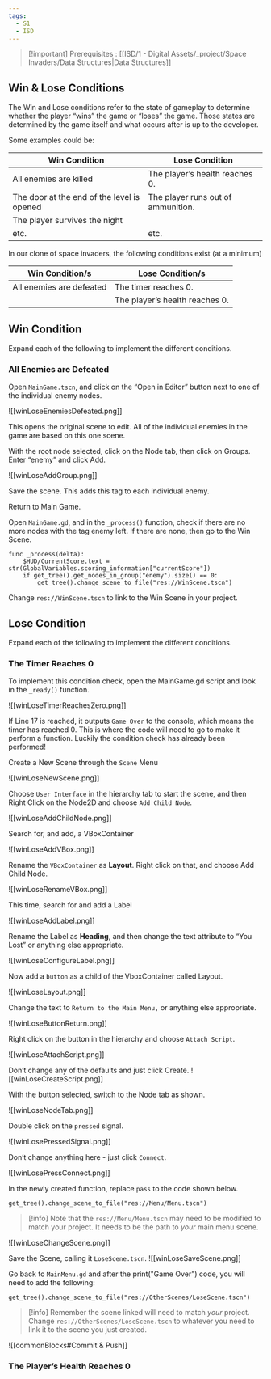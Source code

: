 ```yaml
---
tags:
  - S1
  - ISD
---
```

> [!important] Prerequisites : [[ISD/1 - Digital Assets/_project/Space Invaders/Data Structures|Data Structures]]
## Win & Lose Conditions

The Win and Lose conditions refer to the state of gameplay to determine whether the player “wins” the game or “loses” the game. Those states are determined by the game itself and what occurs after is up to the developer.

Some examples could be:

| Win Condition | Lose Condition |
| -- | --|
| All enemies are killed | The player’s health reaches 0. |
| The door at the end of the level is opened | The player runs out of ammunition. |
| The player survives the night | |
| etc. | etc.|

In our clone of space invaders, the following conditions exist (at a minimum)

| Win Condition/s | Lose Condition/s |
| --- | --- |
| All enemies are defeated | The timer reaches 0. |
| | The player’s health reaches 0. |

## Win Condition

Expand each of the following to implement the different conditions.

### All Enemies are Defeated

Open `MainGame.tscn`, and click on the “Open in Editor” button next to one of the individual enemy nodes.

![[winLoseEnemiesDefeated.png]]


This opens the original scene to edit. All of the individual enemies in the game are based on this one scene.

With the root node selected, click on the Node tab, then click on Groups. Enter “enemy” and click Add.

  ![[winLoseAddGroup.png]]



Save the scene. This adds this tag to each individual enemy.

Return to Main Game.

Open `MainGame.gd`, and in the `_process()` function, check if there are no more nodes with the tag enemy left. If there are none, then go to the Win Scene.

```gdscript
func _process(delta):
	$HUD/CurrentScore.text = str(GlobalVariables.scoring_information["currentScore"])
	if get_tree().get_nodes_in_group("enemy").size() == 0:
		get_tree().change_scene_to_file("res://WinScene.tscn")
```

Change `res://WinScene.tscn` to link to the Win Scene in your project.

## Lose Condition

Expand each of the following to implement the different conditions.

### The Timer Reaches 0

To implement this condition check, open the MainGame.gd script and look in the `_ready()` function.

![[winLoseTimerReachesZero.png]]

If Line 17 is reached, it outputs `Game Over` to the console, which means the timer has reached 0. This is where the code will need to go to make it perform a function. Luckily the condition check has already been performed!

Create a New Scene through the `Scene` Menu

  ![[winLoseNewScene.png]]


Choose `User Interface` in the hierarchy tab to start the scene, and then Right Click on the Node2D and choose `Add Child Node`.

![[winLoseAddChildNode.png]]

Search for, and add, a VBoxContainer

![[winLoseAddVBox.png]]



Rename the `VBoxContainer` as **Layout**. Right click on that, and choose Add Child Node.

![[winLoseRenameVBox.png]]


This time, search for and add a Label

![[winLoseAddLabel.png]]



Rename the Label as **Heading**, and then change the text attribute to “You Lost” or anything else appropriate.

![[winLoseConfigureLabel.png]]


Now add a `button` as a child of the VboxContainer called Layout.

![[winLoseLayout.png]]


Change the text to `Return to the Main Menu,` or anything else appropriate.

![[winLoseButtonReturn.png]]

Right click on the button in the hierarchy and choose `Attach Script`.

![[winLoseAttachScript.png]]


Don’t change any of the defaults and just click Create.
![[winLoseCreateScript.png]]



With the button selected, switch to the Node tab as shown.

![[winLoseNodeTab.png]]

Double click on the `pressed` signal.

![[winLosePressedSignal.png]]


Don’t change anything here - just click `Connect`.

![[winLosePressConnect.png]]



In the newly created function, replace `pass` to the code shown below.

```gdscript
get_tree().change_scene_to_file("res://Menu/Menu.tscn")
```

 > [!info] Note that the `res://Menu/Menu.tscn` may need to be modified to match your project. It needs to be the path to *your* main menu scene.


![[winLoseChangeScene.png]]


Save the Scene, calling it `LoseScene.tscn`.
![[winLoseSaveScene.png]]


Go back to `MainMenu.gd` and after the print("Game Over") code, you will need to add the following:

```gdscript
get_tree().change_scene_to_file("res://OtherScenes/LoseScene.tscn")
```

> [!info] Remember the scene linked will need to match *your* project. Change `res://OtherScenes/LoseScene.tscn` to whatever you need to link it to the scene you just created.

![[commonBlocks#Commit & Push]]


### The Player’s Health Reaches 0



